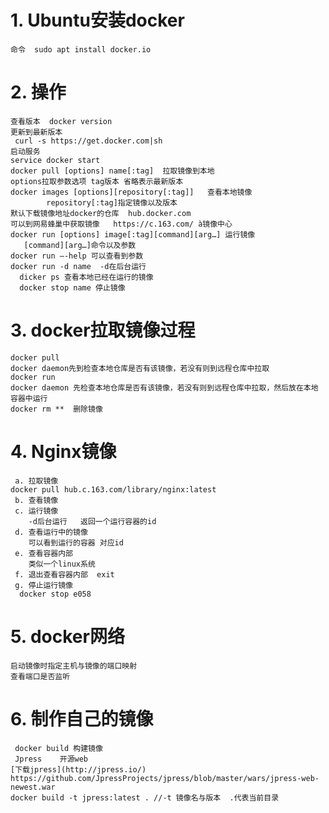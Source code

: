# 1. Ubuntu安装docker
	命令  sudo apt install docker.io
# 2. 操作
    查看版本  docker version
    更新到最新版本
     curl -s https://get.docker.com|sh
    启动服务
    service docker start
    docker pull [options] name[:tag]  拉取镜像到本地
    options拉取参数选项 tag版本 省略表示最新版本
    docker images [options][repository[:tag]]   查看本地镜像
            repository[:tag]指定镜像以及版本
    默认下载镜像地址docker的仓库  hub.docker.com
    可以到网易蜂巢中获取镜像   https://c.163.com/ à镜像中心
    docker run [options] image[:tag][command][arg…] 运行镜像
       [command][arg…]命令以及参数
    docker run –-help 可以查看到参数
    docker run -d name  -d在后台运行
      dicker ps 查看本地已经在运行的镜像
      docker stop name 停止镜像
# 3. docker拉取镜像过程
    docker pull
    docker daemon先到检查本地仓库是否有该镜像，若没有则到远程仓库中拉取
    docker run
    docker daemon 先检查本地仓库是否有该镜像，若没有则到远程仓库中拉取，然后放在本地容器中运行
    docker rm **  删除镜像
# 4. Nginx镜像
     a. 拉取镜像
    docker pull hub.c.163.com/library/nginx:latest
     b. 查看镜像
     c. 运行镜像
        -d后台运行   返回一个运行容器的id
     d. 查看运行中的镜像
        可以看到运行的容器 对应id
     e. 查看容器内部
        类似一个linux系统
     f. 退出查看容器内部  exit
     g. 停止运行镜像
      docker stop e058
 
# 5. docker网络
  	启动镜像时指定主机与镜像的端口映射
	查看端口是否监听
# 6. 制作自己的镜像
     docker build 构建镜像
     Jpress    开源web
  	[下载jpress](http://jpress.io/)
  	https://github.com/JpressProjects/jpress/blob/master/wars/jpress-web-newest.war
 	docker build -t jpress:latest . //-t 镜像名与版本  .代表当前目录

 